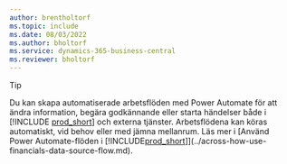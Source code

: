 ```yaml
---
author: brentholtorf
ms.topic: include
ms.date: 08/03/2022
ms.author: bholtorf
ms.service: dynamics-365-business-central
ms.reviewer: bholtorf
---
```

> [!TIP]
> Du kan skapa automatiserade arbetsflöden med Power Automate för att ändra information, begära godkännande eller starta händelser både i [!INCLUDE [prod_short](prod_short.md)] och externa tjänster. Arbetsflödena kan köras automatiskt, vid behov eller med jämna mellanrum. Läs mer i [Använd Power Automate-flöden i [!INCLUDE[prod_short](includes/prod_short.md)]](../across-how-use-financials-data-source-flow.md).
